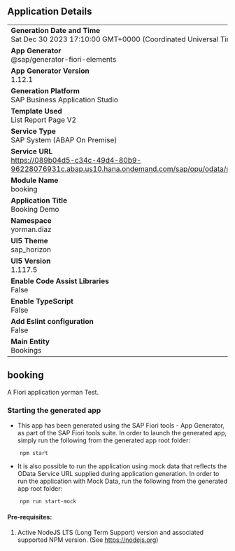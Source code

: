 ## Application Details
|               |
| ------------- |
|**Generation Date and Time**<br>Sat Dec 30 2023 17:10:00 GMT+0000 (Coordinated Universal Time)|
|**App Generator**<br>@sap/generator-fiori-elements|
|**App Generator Version**<br>1.12.1|
|**Generation Platform**<br>SAP Business Application Studio|
|**Template Used**<br>List Report Page V2|
|**Service Type**<br>SAP System (ABAP On Premise)|
|**Service URL**<br>https://089b04d5-c34c-49d4-80b9-96228076931c.abap.us10.hana.ondemand.com/sap/opu/odata/sap/Z_UI_FE_BOOKINGS_V2
|**Module Name**<br>booking|
|**Application Title**<br>Booking Demo|
|**Namespace**<br>yorman.diaz|
|**UI5 Theme**<br>sap_horizon|
|**UI5 Version**<br>1.117.5|
|**Enable Code Assist Libraries**<br>False|
|**Enable TypeScript**<br>False|
|**Add Eslint configuration**<br>False|
|**Main Entity**<br>Bookings|

## booking

A Fiori application yorman Test.

### Starting the generated app

-   This app has been generated using the SAP Fiori tools - App Generator, as part of the SAP Fiori tools suite.  In order to launch the generated app, simply run the following from the generated app root folder:

```
    npm start
```

- It is also possible to run the application using mock data that reflects the OData Service URL supplied during application generation.  In order to run the application with Mock Data, run the following from the generated app root folder:

```
    npm run start-mock
```

#### Pre-requisites:

1. Active NodeJS LTS (Long Term Support) version and associated supported NPM version.  (See https://nodejs.org)


